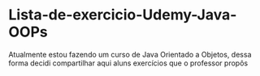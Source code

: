 # Lista-de-exercicio-Udemy-Java-OOPs
 Atualmente estou fazendo um curso de Java Orientado a Objetos, dessa forma decidi compartilhar aqui aluns exercícios que o professor propôs
